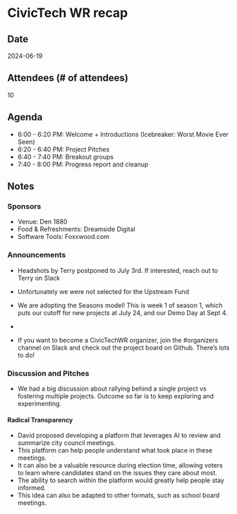 # CivicTech WR recap

## Date

2024-06-19

## Attendees (# of attendees)

10

## Agenda

- 6:00 - 6:20 PM: Welcome + Introductions (Icebreaker: Worst Movie Ever Seen)
- 6:20 - 6:40 PM: Project Pitches
- 6:40 - 7:40 PM: Breakout groups
- 7:40 - 8:00 PM: Progress report and cleanup

## Notes

### Sponsors

- Venue: Den 1880
- Food & Refreshments: Dreamside Digital
- Software Tools: Foxxwood.com

### Announcements

- Headshots by Terry postponed to July 3rd. If interested, reach out to Terry on Slack
- Unfortunately we were not selected for the Upstream Fund
- We are adopting the Seasons model! This is week 1 of season 1, which puts our cutoff for new projects at July 24, and our Demo Day at Sept 4.
-

- If you want to become a CivicTechWR organizer, join the #organizers channel on Slack and check out the project board on Github.
There’s lots to do!

### Discussion and Pitches

- We had a big discussion about rallying behind a single project vs fostering multiple projects.
Outcome so far is to keep exploring and experimenting.

#### Radical Transparency

- David proposed developing a platform that leverages AI to review and summarize city council meetings.
- This platform can help people understand what took place in these meetings.
- It can also be a valuable resource during election time, allowing voters to learn where candidates stand on the issues they care about most.
- The ability to search within the platform would greatly help people stay informed.
- This idea can also be adapted to other formats, such as school board meetings.
